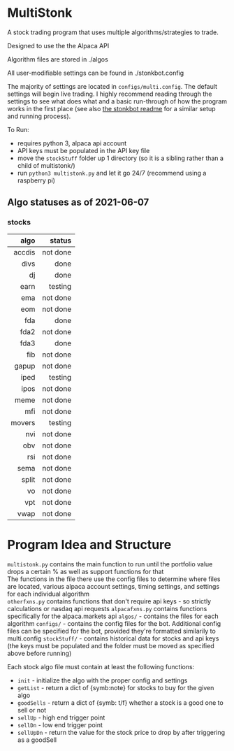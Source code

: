 # MultiStonk

A stock trading program that uses multiple algorithms/strategies to trade.

Designed to use the the Alpaca API

Algorithm files are stored in ./algos

All user-modifiable settings can be found in ./stonkbot.config

The majority of settings are located in ```configs/multi.config```. The default settings will begin live trading. I highly recommend reading through the settings to see what does what and a basic run-through of how the program works in the first place (see also [the stonkbot readme](https://github.com/steveman1123/stonkBot/blob/master/README.md) for a similar setup and running process).  

To Run:

 - requires python 3, alpaca api account
 - API keys must be populated in the API key file
 - move the ```stockStuff``` folder up 1 directory (so it is a sibling rather than a child of multistonk/)
 - run ```python3 multistonk.py``` and let it go 24/7 (recommend using a raspberry pi)  
 
## Algo statuses as of 2021-06-07

### stocks
| algo | status|  
| ---: | ---: |
| accdis | not done |
| divs | done |  
| dj   | done |  
| earn | testing |  
| ema  | not done |  
| eom | not done |
| fda  | done |  
| fda2 | not done |  
| fda3 | done |  
| fib  | not done |  
| gapup| not done |  
| iped | testing |  
| ipos | not done |  
| meme | not done |  
| mfi | not done |
| movers | testing |  
| nvi | not done |
| obv | not done |
| rsi | not done |
| sema | not done |  
| split | not done |  
| vo | not done |
| vpt | not done |
| vwap | not done |



# Program Idea and Structure

```multistonk.py``` contains the main function to run until the portfolio value drops a certain % as well as support functions for that  
The functions in the file there use the config files to determine where files are located, various alpaca account settings, timing settings, and settings for each individual algorithm  
```otherfxns.py``` contains functions that don't require api keys - so strictly calculations or nasdaq api requests
```alpacafxns.py``` contains functions specifically for the alpaca.markets api
```algos/``` - contains the files for each algorithm
```configs/``` - contains the config files for the bot. Additional config files can be specified for the bot, provided they're formatted similarily to multi.config
```stockStuff/``` - contains historical data for stocks and api keys (the keys must be populated and the folder must be moved as specified above before running)
  
  
Each stock algo file must contain at least the following functions:  
 - ```init``` - initialize the algo with the proper config and settings
 - ```getList``` - return a dict of {symb:note} for stocks to buy for the given algo
 - ```goodSells``` - return a dict of {symb: t/f} whether a stock is a good one to sell or not
 - ```sellUp``` - high end trigger point
 - ```sellDn``` - low end trigger point
 - ```sellUpDn``` - return the value for the stock price to drop by after triggering as a goodSell

